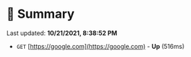 # 📖 Summary
Last updated: **10/21/2021, 8:38:52 PM**

- `GET` [https://google.com](https://google.com) - **Up** (516ms)
